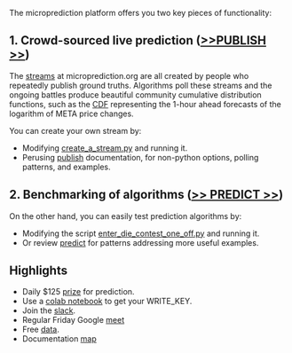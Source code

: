 The microprediction platform offers you two key pieces of functionality:

## 1. Crowd-sourced live prediction ([>>PUBLISH >>](https://microprediction.github.io/microprediction/publish.html))

The [streams](https://www.microprediction.org/browse_streams.html) at
microprediction.org are all created by people who repeatedly publish ground truths. Algorithms
poll these streams and the ongoing battles produce 
beautiful community cumulative distribution functions, such as the [CDF](https://www.microprediction.org/stream_dashboard.html?stream=faang_1&horizon=3555) representing the 1-hour ahead
forecasts of the logarithm of META price changes. 

You can create your own stream by:
 - Modifying [create_a_stream.py](https://github.com/microprediction/microprediction/blob/master/hello_world/create_a_stream.py) and running it. 
 - Perusing [publish](https://microprediction.github.io/microprediction/publish.html)  documentation, for non-python options, polling patterns, and examples.   

## 2. Benchmarking of algorithms ([>> PREDICT >>](https://microprediction.github.io/microprediction/predict.html))

On the other hand, you can easily test prediction algorithms by: 

 - Modifying the script
[enter_die_contest_one_off.py](https://github.com/microprediction/microprediction/blob/master/hello_world/enter_die_contest_one_off.py) and running it.
 - Or review [predict](https://microprediction.github.io/microprediction/predict.html) for patterns addressing more useful examples. 

## Highlights

 - Daily $125 [prize](https://www.microprediction.com/competitions/daily) for prediction.  
 - Use a [colab notebook](https://github.com/microprediction/microprediction/blob/master/notebook_examples/New_Key.ipynb) to get your WRITE_KEY. 
 - Join the [slack](https://microprediction.github.io/microprediction/slack.html). 
 - Regular Friday Google [meet](https://microprediction.github.io/microprediction/meet.html)
 - Free [data](https://microprediction.github.io/microprediction/data.html). 
 - Documentation [map](https://microprediction.github.io/microprediction/map.html)
  






